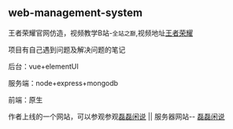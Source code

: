 ## web-management-system

王者荣耀官网仿造，视频教学B站-`全站之巅`,视频地址[王者荣耀](https://www.bilibili.com/video/BV1A4411Y7fi?spm_id_from=333.999.0.0)

项目有自己遇到问题及解决问题的笔记

后台：vue+elementUI

服务端：node+express+mongodb

前端：原生

作者上线的一个网站，可以参观参观[磊磊闲说](https://chaojiaxi.github.io/L2xs/#/) || 服务器网站-- [磊磊闲说](http://120.24.49.88/L2xs/#/)
